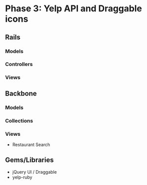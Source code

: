 # Phase 3: Yelp API and Draggable icons

## Rails
### Models

### Controllers

### Views

## Backbone
### Models

### Collections

### Views
* Restaurant Search

## Gems/Libraries
* jQuery UI / Draggable
* yelp-ruby
